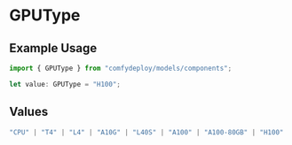 # GPUType

## Example Usage

```typescript
import { GPUType } from "comfydeploy/models/components";

let value: GPUType = "H100";
```

## Values

```typescript
"CPU" | "T4" | "L4" | "A10G" | "L40S" | "A100" | "A100-80GB" | "H100"
```